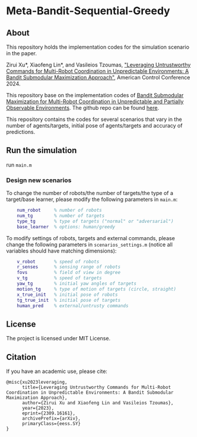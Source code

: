 # Meta-Bandit-Sequential-Greedy

## About
This repository holds the implementation codes for the simulation scenario in the paper.

Zirui Xu*, Xiaofeng Lin*, and Vasileios Tzoumas, ["Leveraging Untrustworthy Commands for Multi-Robot Coordination in
Unpredictable Environments: A Bandit Submodular Maximization Approach"](https://arxiv.org/abs/2309.16161), American Control Conference 2024.

This repository base on the implementation codes of [Bandit Submodular Maximization for Multi-Robot Coordination in Unpredictable and Partially Observable Environments](https://arxiv.org/abs/2305.12795). The github repo can be found [here](https://github.com/UM-iRaL/bandit-sequential-greedy).

This repository contains the codes for several scenarios that vary in the number of agents/targets, initial pose of agents/targets and accuracy of predictions.

## Run the simulation
run ```main.m```

### Design new scenarios

To change the number of robots/the number of targets/the type of a target/base learner, please modify the following parameters in ```main.m```:
```matlab
    num_robot     % number of robots
    num_tg        % number of targets
    type_tg       % type of targets ("normal" or "adversarial")
    base_learner  % options: human/greedy
```

To modify settings of robots, targets and external commands, please change the following parameters in ```scenarios_settings.m``` (notice all variables should have matching dimensions):
```matlab
    v_robot       % speed of robots
    r_senses      % sensing range of robots
    fovs          % field of view in degree
    v_tg          % speed of targets
    yaw_tg        % initial yaw angles of targets
    motion_tg     % type of motion of targets (circle, straight)
    x_true_init   % initial pose of robots
    tg_true_init  % initial pose of targets
    human_pred    % external/untrusty commands
```
## License
The project is licensed under MIT License.

## Citation
If you have an academic use, please cite:

```
@misc{xu2023leveraging,
      title={Leveraging Untrustworthy Commands for Multi-Robot Coordination in Unpredictable Environments: A Bandit Submodular Maximization Approach}, 
      author={Zirui Xu and Xiaofeng Lin and Vasileios Tzoumas},
      year={2023},
      eprint={2309.16161},
      archivePrefix={arXiv},
      primaryClass={eess.SY}
}
```